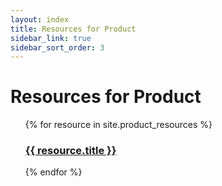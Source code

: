 ```yaml
---
layout: index
title: Resources for Product
sidebar_link: true
sidebar_sort_order: 3
---
```


<h1>Resources for Product</h1>
<ul>
  {% for resource in site.product_resources %}
  <h3>
    <a href="{{ resource.url }}">
      {{ resource.title }}
    </a>
  </h3>
  {% endfor %}
</ul>

